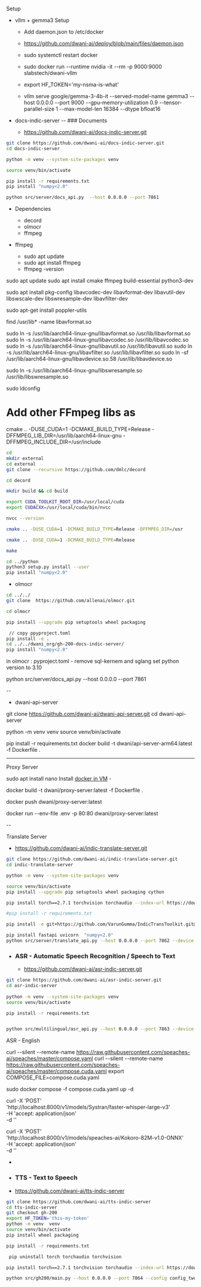 Setup

- vllm + gemma3 Setup
    - Add daemon.json to /etc/docker
    - https://github.com/dwani-ai/deploy/blob/main/files/daemon.json

    - sudo systemctl restart docker

    - sudo docker run --runtime nvidia -it --rm -p 9000:9000 slabstech/dwani-vllm

    - export HF_TOKEN='my-nsma-is-what'

    - vllm serve google/gemma-3-4b-it --served-model-name gemma3 --host 0.0.0.0 --port 9000 --gpu-memory-utilization 0.9 --tensor-parallel-size 1 --max-model-len 16384     --dtype bfloat16 


- docs-indic-server
  -- ### Documents 
  - https://github.com/dwani-ai/docs-indic-server.git
```bash
git clone https://github.com/dwani-ai/docs-indic-server.git
cd docs-indic-server

python -m venv --system-site-packages venv

source venv/bin/activate

pip install -r requirements.txt
pip install "numpy<2.0"

python src/server/docs_api.py  --host 0.0.0.0 --port 7861
```

- Dependencies
  - decord
  - olmocr
  - ffmpeg

- ffmpeg
  - sudo apt update
  - sudo apt install ffmpeg
  - ffmpeg -version

sudo apt update
sudo apt install cmake ffmpeg build-essential python3-dev

sudo apt install pkg-config libavcodec-dev libavformat-dev libavutil-dev libswscale-dev libswresample-dev  libavfilter-dev 

sudo apt-get install poppler-utils

find /usr/lib* -name libavformat.so



sudo ln -s /usr/lib/aarch64-linux-gnu/libavformat.so /usr/lib/libavformat.so
sudo ln -s /usr/lib/aarch64-linux-gnu/libavcodec.so /usr/lib/libavcodec.so
sudo ln -s /usr/lib/aarch64-linux-gnu/libavutil.so /usr/lib/libavutil.so
sudo ln -s /usr/lib/aarch64-linux-gnu/libavfilter.so /usr/lib/libavfilter.so
sudo ln -sf /usr/lib/aarch64-linux-gnu/libavdevice.so.58 /usr/lib/libavdevice.so

sudo ln -s /usr/lib/aarch64-linux-gnu/libswresample.so  /usr/lib/libswresample.so

sudo ldconfig
# Add other FFmpeg libs as 

cmake .. -DUSE_CUDA=1 -DCMAKE_BUILD_TYPE=Release -DFFMPEG_LIB_DIR=/usr/lib/aarch64-linux-gnu -DFFMPEG_INCLUDE_DIR=/usr/include


```bash
cd
mkdir external
cd external
git clone --recursive https://github.com/dmlc/decord

cd decord

mkdir build && cd build

export CUDA_TOOLKIT_ROOT_DIR=/usr/local/cuda
export CUDACXX=/usr/local/cuda/bin/nvcc

nvcc --version

cmake .. -DUSE_CUDA=1 -DCMAKE_BUILD_TYPE=Release -DFFMPEG_DIR=/usr

cmake .. -DUSE_CUDA=1 -DCMAKE_BUILD_TYPE=Release

make

cd ../python
python3 setup.py install --user
pip install "numpy<2.0"

```
<!-- 
// pwd=$PWD
// echo "PYTHONPATH=$PYTHONPATH:$pwd" >> ~/.bashrc
// source ~/.bashrc
### option 2: install with setuptools
-->

- olmocr

```bash
cd ../../
git clone  https://github.com/allenai/olmocr.git

cd olmocr

pip install --upgrade pip setuptools wheel packaging

 // copy ppyproject.toml
pip install -e .
cd ../../dwani_org/gh-200-docs-indic-server/
pip install "numpy<2.0"
```
in olmocr :  pyproject.toml - remove sql-kernem and sglang
set python version to 3.10


python src/server/docs_api.py  --host 0.0.0.0 --port 7861


--

- dwani-api-server

git clone https://github.com/dwani-ai/dwani-api-server.git
cd dwani-api-server

python -m venv venv
source venv/bin/activate

pip install -r requirements.txt
docker build -t dwani/api-server-arm64:latest -f Dockerfile .


---

Proxy Server

sudo apt install nano
Install [docker in VM](docker_setup_vm.md) - 

docker build -t dwani/proxy-server:latest -f Dockerfile .


docker push dwani/proxy-server:latest

docker run --env-file .env -p 80:80 dwani/proxy-server:latest


--

Translate Server

- https://github.com/dwani-ai/indic-translate-server.git
```bash
git clone https://github.com/dwani-ai/indic-translate-server.git
cd indic-translate-server

python -m venv --system-site-packages venv

source venv/bin/activate
pip install --upgrade pip setuptools wheel packaging cython

pip install torch==2.7.1 torchvision torchaudio --index-url https://download.pytorch.org/whl/cu128

#pip install -r requirements.txt

pip install -e git+https://github.com/VarunGumma/IndicTransToolkit.git@main#egg=IndicTransToolkit

pip install fastapi uvicorn  "numpy<2.0"
python src/server/translate_api.py --host 0.0.0.0 --port 7862 --device cpu
```



- ### ASR - Automatic Speech Recognition / Speech to Text
    - https://github.com/dwani-ai/asr-indic-server.git
```bash
git clone https://github.com/dwani-ai/asr-indic-server.git
cd asr-indic-server
    
python -m venv --system-site-packages venv
source venv/bin/activate

pip install -r requirements.txt


python src/multilingual/asr_api.py --host 0.0.0.0 --port 7863 --device cuda

```

ASR - English

curl --silent --remote-name https://raw.githubusercontent.com/speaches-ai/speaches/master/compose.yaml
curl --silent --remote-name https://raw.githubusercontent.com/speaches-ai/speaches/master/compose.cuda.yaml
export COMPOSE_FILE=compose.cuda.yaml

sudo docker compose -f compose.cuda.yaml up -d

curl -X 'POST' \
  'http://localhost:8000/v1/models/Systran/faster-whisper-large-v3' \
  -H 'accept: application/json' \
  -d ''


  curl -X 'POST' \
  'http://localhost:8000/v1/models/speaches-ai/Kokoro-82M-v1.0-ONNX' \
  -H 'accept: application/json' \
  -d ''


  -

- ### TTS - Text to Speech 
- https://github.com/dwani-ai/tts-indic-server
```bash
git clone https://github.com/dwani-ai/tts-indic-server
cd tts-indic-server
git checkout gh-200
export HF_TOKEN='this-my-token'
python -m venv  venv
source venv/bin/activate
pip install wheel packaging

pip install -r requirements.txt

 pip uninstall torch torchaudio torchvision

pip install torch==2.7.1 torchvision torchaudio --index-url https://download.pytorch.org/whl/cu128

python src/gh200/main.py --host 0.0.0.0 --port 7864 --config config_two
```

